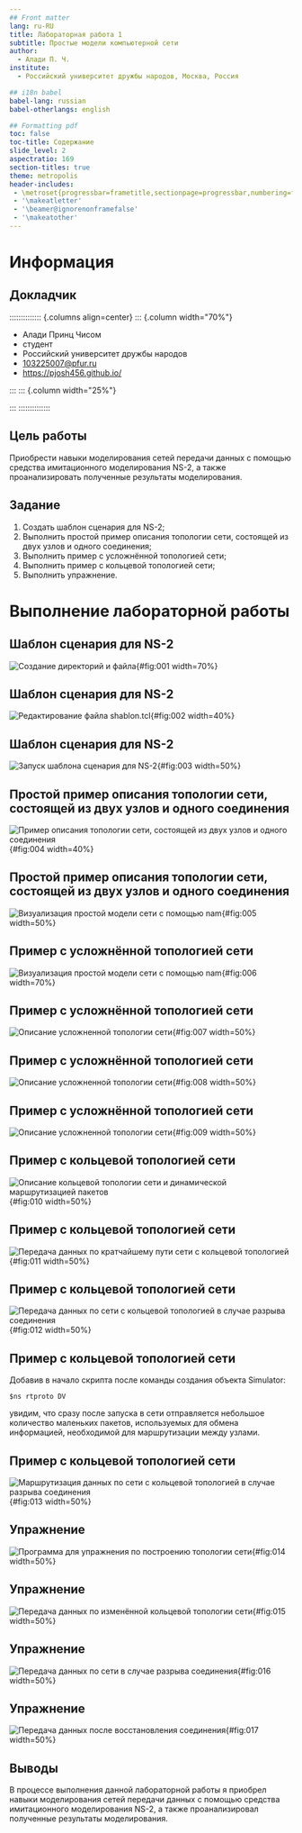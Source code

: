 ```yaml
---
## Front matter
lang: ru-RU
title: Лабораторная работа 1
subtitle: Простые модели компьютерной сети
author:
  - Алади П. Ч.
institute:
  - Российский университет дружбы народов, Москва, Россия

## i18n babel
babel-lang: russian
babel-otherlangs: english

## Formatting pdf
toc: false
toc-title: Содержание
slide_level: 2
aspectratio: 169
section-titles: true
theme: metropolis
header-includes:
 - \metroset{progressbar=frametitle,sectionpage=progressbar,numbering=fraction}
 - '\makeatletter'
 - '\beamer@ignorenonframefalse'
 - '\makeatother'
---
```


# Информация

## Докладчик

:::::::::::::: {.columns align=center}
::: {.column width="70%"}

  * Алади Принц Чисом
  * студент
  * Российский университет дружбы народов
  * [103225007@pfur.ru](mailto:1032225007@pfur.ru)
  * <https://pjosh456.github.io/>

:::
::: {.column width="25%"}



:::
::::::::::::::

## Цель работы

Приобрести навыки моделирования сетей передачи данных с помощью средства имитационного моделирования NS-2, а также проанализировать полученные результаты моделирования.

## Задание

1. Создать шаблон сценария для NS-2;
2. Выполнить простой пример описания топологии сети, состоящей из двух узлов и одного соединения;
3. Выполнить пример с усложнённой топологией сети;
4. Выполнить пример с кольцевой топологией сети;
5. Выполнить упражнение.

# Выполнение лабораторной работы

## Шаблон сценария для NS-2

![Создание директорий и файла](image/1.jpg){#fig:001 width=70%}

## Шаблон сценария для NS-2

![Редактирование файла shablon.tcl](image/2.jpg){#fig:002 width=40%}

## Шаблон сценария для NS-2

![Запуск шаблона сценария для NS-2](image/3.jpg){#fig:003 width=50%}

## Простой пример описания топологии сети, состоящей из двух узлов и одного соединения

![Пример описания топологии сети, состоящей из двух узлов и одного соединения](image/4.jpg){#fig:004 width=40%}

## Простой пример описания топологии сети, состоящей из двух узлов и одного соединения

![Визуализация простой модели сети с помощью nam](image/5.jpg){#fig:005 width=50%}

## Пример с усложнённой топологией сети

![Визуализация простой модели сети с помощью nam](image/6.jpg){#fig:006 width=70%}

## Пример с усложнённой топологией сети

![Описание усложненной топологии сети](image/7.jpg){#fig:007 width=50%}

## Пример с усложнённой топологией сети

![Описание усложненной топологии сети](image/8.jpg){#fig:008 width=50%}

## Пример с усложнённой топологией сети

![Описание усложненной топологии сети](image/9.jpg){#fig:009 width=50%}

## Пример с кольцевой топологией сети

![Описание кольцевой топологии сети и динамической маршрутизацией пакетов](image/9.jpg){#fig:010 width=50%}

## Пример с кольцевой топологией сети

![Передача данных по кратчайшему пути сети с кольцевой топологией](image/10.jpg){#fig:011 width=50%}

## Пример с кольцевой топологией сети

![Передача данных по сети с кольцевой топологией в случае разрыва соединения](image/11.jpg){#fig:012 width=50%}

## Пример с кольцевой топологией сети

Добавив в начало скрипта после команды создания объекта Simulator:

`$ns rtproto DV`

увидим, что сразу после запуска в сети отправляется небольшое количество
маленьких пакетов, используемых для обмена информацией, необходимой для маршрутизации между узлами.

## Пример с кольцевой топологией сети

![Маршрутизация данных по сети с кольцевой топологией в случае разрыва соединения](image/12.jpg){#fig:013 width=50%}

## Упражнение

![Программа для упражнения по построению топологии сети](image/13.jpg){#fig:014 width=50%}

## Упражнение

![Передача данных по изменённой кольцевой топологии сети](image/14.jpg){#fig:015 width=50%}

## Упражнение

![Передача данных по сети в случае разрыва соединения](image/15.jpg){#fig:016 width=50%}

## Упражнение

![Передача данных после восстановления соединения](image/16.jpg){#fig:017 width=50%}

## Выводы

В процессе выполнения данной лабораторной работы я приобрел навыки моделирования сетей передачи данных с помощью средства имитационного моделирования NS-2, а также проанализировал полученные результаты моделирования.
